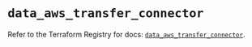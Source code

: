 # `data_aws_transfer_connector`

Refer to the Terraform Registry for docs: [`data_aws_transfer_connector`](https://registry.terraform.io/providers/hashicorp/aws/6.10.0/docs/data-sources/transfer_connector).
